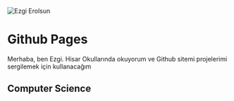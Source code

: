 ![Ezgi Erolsun](assests/profil.png)

# Github Pages

Merhaba, ben Ezgi. Hisar Okullarında okuyorum ve Github sitemi projelerimi sergilemek için kullanacağım

## Computer Science
